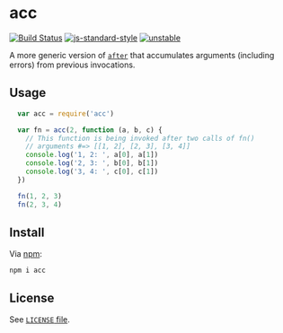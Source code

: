 # acc

[![Build Status](https://travis-ci.org/alexanderGugel/acc.svg?branch=master)](https://travis-ci.org/alexanderGugel/acc)
[![js-standard-style](https://img.shields.io/badge/code%20style-standard-brightgreen.svg?style=flat)](https://github.com/feross/standard)
[![unstable](http://badges.github.io/stability-badges/dist/unstable.svg)](http://github.com/badges/stability-badges)

A more generic version of [`after`](https://github.com/Raynos/after) that accumulates arguments (including errors) from previous invocations.

## Usage

```js
  var acc = require('acc')

  var fn = acc(2, function (a, b, c) {
    // This function is being invoked after two calls of fn()
    // arguments #=> [[1, 2], [2, 3], [3, 4]]
    console.log('1, 2: ', a[0], a[1])
    console.log('2, 3: ', b[0], b[1])
    console.log('3, 4: ', c[0], c[1])
  })

  fn(1, 2, 3)
  fn(2, 3, 4)
```

## Install

Via [npm](https://www.npmjs.org/):

```
npm i acc
```

## License

See [`LICENSE` file](LICENSE).
